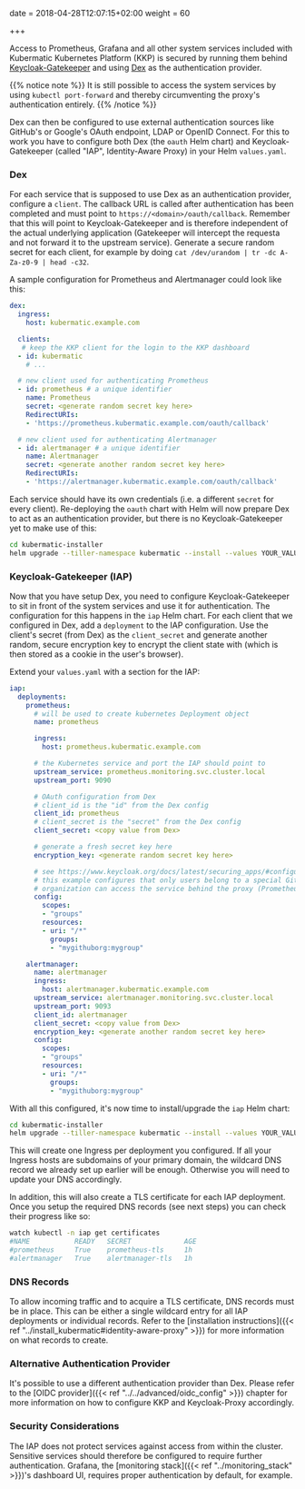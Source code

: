 date = 2018-04-28T12:07:15+02:00
weight = 60

+++

Access to Prometheus, Grafana and all other system services included with Kubermatic Kubernetes Platform (KKP) is secured by running them behind
[Keycloak-Gatekeeper](https://github.com/keycloak/keycloak-gatekeeper) and using [Dex](https://github.com/dexidp/dex)
as the authentication provider.

{{% notice note %}}
It is still possible to access the system services by using `kubectl port-forward` and thereby circumventing the
proxy's authentication entirely.
{{% /notice %}}

Dex can then be configured to use external authentication sources like GitHub's or Google's OAuth endpoint, LDAP or
OpenID Connect. For this to work you have to configure both Dex (the `oauth` Helm chart) and Keycloak-Gatekeeper
(called "IAP", Identity-Aware Proxy) in your Helm `values.yaml`.

### Dex

For each service that is supposed to use Dex as an authentication provider, configure a `client`. The callback URL is
called after authentication has been completed and must point to `https://<domain>/oauth/callback`. Remember that this
will point to Keycloak-Gatekeeper and is therefore independent of the actual underlying application (Gatekeeper will
intercept the requesta and not forward it to the upstream service). Generate a secure random secret for each client,
for example by doing `cat /dev/urandom | tr -dc A-Za-z0-9 | head -c32`.

A sample configuration for Prometheus and Alertmanager could look like this:

```yaml
dex:
  ingress:
    host: kubermatic.example.com

  clients:
   # keep the KKP client for the login to the KKP dashboard
  - id: kubermatic
    # ...

  # new client used for authenticating Prometheus
  - id: prometheus # a unique identifier
    name: Prometheus
    secret: <generate random secret key here>
    RedirectURIs:
    - 'https://prometheus.kubermatic.example.com/oauth/callback'

  # new client used for authenticating Alertmanager
  - id: alertmanager # a unique identifier
    name: Alertmanager
    secret: <generate another random secret key here>
    RedirectURIs:
    - 'https://alertmanager.kubermatic.example.com/oauth/callback'
```

Each service should have its own credentials (i.e. a different `secret` for every client). Re-deploying the `oauth` chart
with Helm will now prepare Dex to act as an authentication provider, but there is no Keycloak-Gatekeeper yet to make use of
this:

```bash
cd kubermatic-installer
helm upgrade --tiller-namespace kubermatic --install --values YOUR_VALUES_YAML_PATH --namespace oauth oauth charts/oauth/
```

### Keycloak-Gatekeeper (IAP)

Now that you have setup Dex, you need to configure Keycloak-Gatekeeper to sit in front of the system services and use it
for authentication. The configuration for this happens in the `iap` Helm chart. For each client that we configured in Dex,
add a `deployment` to the IAP configuration. Use the client's secret (from Dex) as the `client_secret` and generate
another random, secure encryption key to encrypt the client state with (which is then stored as a cookie in the user's
browser).

Extend your `values.yaml` with a section for the IAP:

```yaml
iap:
  deployments:
    prometheus:
      # will be used to create kubernetes Deployment object
      name: prometheus

      ingress:
        host: prometheus.kubermatic.example.com

      # the Kubernetes service and port the IAP should point to
      upstream_service: prometheus.monitoring.svc.cluster.local
      upstream_port: 9090

      # OAuth configuration from Dex
      # client_id is the "id" from the Dex config
      client_id: prometheus
      # client_secret is the "secret" from the Dex config
      client_secret: <copy value from Dex>

      # generate a fresh secret key here
      encryption_key: <generate random secret key here>

      # see https://www.keycloak.org/docs/latest/securing_apps/#configuration-options
      # this example configures that only users belong to a special GitHub
      # organization can access the service behind the proxy (Prometheus in this case)
      config:
        scopes:
        - "groups"
        resources:
        - uri: "/*"
          groups:
          - "mygithuborg:mygroup"

    alertmanager:
      name: alertmanager
      ingress:
        host: alertmanager.kubermatic.example.com
      upstream_service: alertmanager.monitoring.svc.cluster.local
      upstream_port: 9093
      client_id: alertmanager
      client_secret: <copy value from Dex>
      encryption_key: <generate another random secret key here>
      config:
        scopes:
        - "groups"
        resources:
        - uri: "/*"
          groups:
          - "mygithuborg:mygroup"
```

With all this configured, it's now time to install/upgrade the `iap` Helm chart:

```bash
cd kubermatic-installer
helm upgrade --tiller-namespace kubermatic --install --values YOUR_VALUES_YAML_PATH --namespace iap charts/iap/
```

This will create one Ingress per deployment you configured. If all your Ingress hosts are subdomains of your
primary domain, the wildcard DNS record we already set up earlier will be enough. Otherwise you will need to
update your DNS accordingly.

In addition, this will also create a TLS certificate for each IAP deployment. Once you setup the required DNS
records (see next steps) you can check their progress like so:

```bash
watch kubectl -n iap get certificates
#NAME           READY   SECRET             AGE
#prometheus     True    prometheus-tls     1h
#alertmanager   True    alertmanager-tls   1h
```

### DNS Records

To allow incoming traffic and to acquire a TLS certificate, DNS records must be in place. This can be either
a single wildcard entry for all IAP deployments or individual records. Refer to the
[installation instructions]({{< ref "../install_kubermatic#identity-aware-proxy" >}}) for more information on
what records to create.

### Alternative Authentication Provider

It's possible to use a different authentication provider than Dex. Please refer to the
[OIDC provider]({{< ref "../../advanced/oidc_config" >}}) chapter for more information on how to configure
KKP and Keycloak-Proxy accordingly.

### Security Considerations

The IAP does not protect services against access from within the cluster. Sensitive services should therefore
be configured to require further authentication. Grafana, the [monitoring stack]({{< ref "../monitoring_stack" >}})'s
dashboard UI, requires proper authentication by default, for example.
